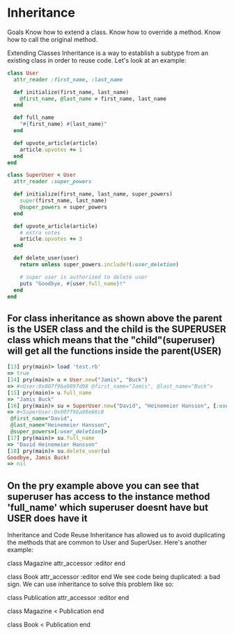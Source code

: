 # Inheritance

Goals
Know how to extend a class.
Know how to override a method.
Know how to call the original method.

Extending Classes
Inheritance is a way to establish a subtype from an existing class in order to reuse code. Let's look at an example:

```ruby
class User
  attr_reader :first_name, :last_name

  def initialize(first_name, last_name)
    @first_name, @last_name = first_name, last_name
  end

  def full_name
    "#{first_name} #{last_name}"
  end

  def upvote_article(article)
    article.upvotes += 1
  end
end

class SuperUser < User
  attr_reader :super_powers

  def initialize(first_name, last_name, super_powers)
    super(first_name, last_name)
    @super_powers = super_powers
  end

  def upvote_article(article)
    # extra votes
    article.upvotes += 3
  end

  def delete_user(user)
    return unless super_powers.include?(:user_deletion)

    # super user is authorized to delete user
    puts "Goodbye, #{user.full_name}!"
  end
end

```

## For class inheritance as shown above the parent is the USER class and the child is the SUPERUSER class which means that the "child"(superuser) will get all the functions inside the parent(USER)

```ruby
[13] pry(main)> load 'test.rb'
=> true
[14] pry(main)> u = User.new("Jamis", "Buck")
=> #<User:0x007f9ba9897d98 @first_name="Jamis", @last_name="Buck">
[15] pry(main)> u.full_name
=> "Jamis Buck"
[16] pry(main)> su = SuperUser.new("David", "Heinemeier Hansson", [:user_deletion])
=> #<SuperUser:0x007f9ba98e66c8
 @first_name="David",
 @last_name="Heinemeier Hansson",
 @super_powers=[:user_deletion]>
[17] pry(main)> su.full_name
=> "David Heinemeier Hansson"
[18] pry(main)> su.delete_user(u)
Goodbye, Jamis Buck!
=> nil
```

## On the pry example above you can see that superuser has access to the instance method 'full_name' which superuser doesnt have but USER does have it

Inheritance and Code Reuse
Inheritance has allowed us to avoid duplicating the methods that are common to User and SuperUser. Here's another example:

class Magazine
  attr_accessor :editor
end

class Book
  attr_accessor :editor
end
We see code being duplicated: a bad sign. We can use inheritance to solve this problem like so:

class Publication
  attr_accessor :editor
end

class Magazine < Publication
end

class Book < Publication
end
